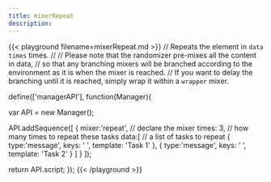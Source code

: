```yaml
---
title: mixerRepeat
description:
---
```


{{< playground filename=mixerRepeat.md >}}
// Repeats the element in `data` `times` times.
//
// Please note that the randomizer pre-mixes all the content in data,
// so that any branching mixers will be branched according to the environment as it is when the mixer is reached.
// If you want to delay the branching until it is reached, simply wrap it within a `wrapper` mixer.

define(['managerAPI'], function(Manager){

  var API = new Manager();

  API.addSequence([
    {
      mixer:'repeat', // declare the mixer
      times: 3, // how many times to repeat these tasks
      data:[ // a list of tasks to repeat
        {
          type:'message',
          keys: ' ',
          template: 'Task 1'
        },
        {
          type:'message',
          keys: ' ',
          template: 'Task 2'
        }
      ]
    }
  ]);

  return API.script;
});
{{< /playground >}}
